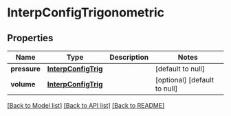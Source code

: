 # InterpConfigTrigonometric
## Properties

Name | Type | Description | Notes
------------ | ------------- | ------------- | -------------
**pressure** | [**InterpConfigTrig**](InterpConfigTrig.md) |  | [default to null]
**volume** | [**InterpConfigTrig**](InterpConfigTrig.md) |  | [optional] [default to null]

[[Back to Model list]](../README.md#documentation-for-models) [[Back to API list]](../README.md#documentation-for-api-endpoints) [[Back to README]](../README.md)

